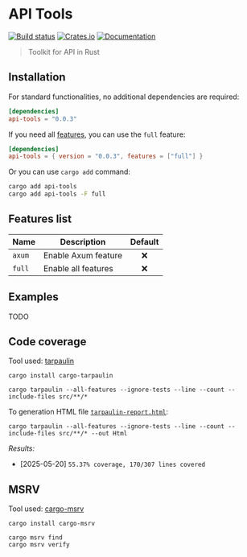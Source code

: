 # API Tools

[![Build status](https://github.com/fabienbellanger/api-tools/actions/workflows/CI.yml/badge.svg?branch=main)](https://github.com/fabienbellanger/api-tools/actions/workflows/CI.yml)
[![Crates.io](https://img.shields.io/crates/v/api-tools)](https://crates.io/crates/api-tools)
[![Documentation](https://docs.rs/api-tools/badge.svg)](https://docs.rs/api-tools)

> Toolkit for API in Rust

## Installation

For standard functionalities, no additional dependencies are required:

```toml
[dependencies]
api-tools = "0.0.3"
```

If you need all [features](#Features-list), you can use the `full` feature:

```toml
[dependencies]
api-tools = { version = "0.0.3", features = ["full"] }
```

Or you can use `cargo add` command:

```bash
cargo add api-tools
cargo add api-tools -F full
```

## Features list

| Name   | Description         | Default |
| ------ | ------------------- | :-----: |
| `axum` | Enable Axum feature |   ❌    |
| `full` | Enable all features |   ❌    |

## Examples

TODO

## Code coverage

Tool used: [tarpaulin](https://github.com/xd009642/tarpaulin)

```shell
cargo install cargo-tarpaulin
```

```shell
cargo tarpaulin --all-features --ignore-tests --line --count --include-files src/**/*
```

To generation HTML file [`tarpaulin-report.html`](tarpaulin-report.html):

```shell
cargo tarpaulin --all-features --ignore-tests --line --count --include-files src/**/* --out Html
```

_Results:_

- [2025-05-20] `55.37% coverage, 170/307 lines covered`

## MSRV

Tool used: [cargo-msrv](https://github.com/foresterre/cargo-msrv)

```shell
cargo install cargo-msrv
```

```shell
cargo msrv find
cargo msrv verify
```
